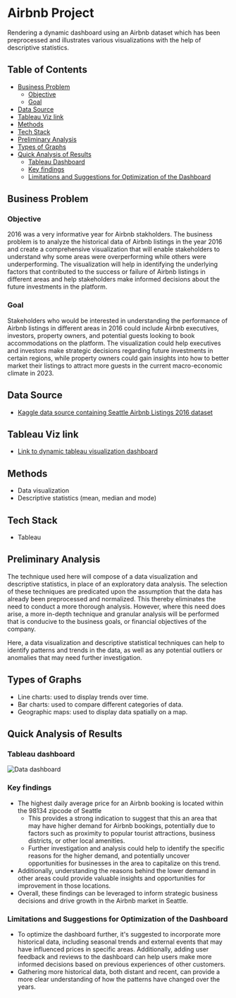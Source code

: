 # Airbnb Project

Rendering a dynamic dashboard using an Airbnb dataset which has been preprocessed and illustrates various visualizations with the help of descriptive statistics.

## Table of Contents
- [Business Problem](#business-problem)
  * [Objective](#objective)
  * [Goal](#goal)
- [Data Source](#data-source)
- [Tableau Viz link](#tableau-viz-link)
- [Methods](#methods)
- [Tech Stack](#tech-stack)
- [Preliminary Analysis](#preliminary-analysis)
- [Types of Graphs](#types-of-graphs)
- [Quick Analysis of Results](#quick-analysis-of-results)
  * [Tableau Dashboard](#tableau-dashboard)
  * [Key findings](#key-findings)
  * [Limitations and Suggestions for Optimization of the Dashboard](#limitations-and-suggestions-for-optimization-of-the-dashboard)

## Business Problem
### Objective 
2016 was a very informative year for Airbnb stakholders. The business problem is to analyze the historical data of Airbnb listings in the year 2016 and create a comprehensive visualization that will enable stakeholders to understand why some areas were overperforming while others were underperforming. The visualization will help in identifying the underlying factors that contributed to the success or failure of Airbnb listings in different areas and help stakeholders make informed decisions about the future investments in the platform.

### Goal
Stakeholders who would be interested in understanding the performance of Airbnb listings in different areas in 2016 could include Airbnb executives, investors, property owners, and potential guests looking to book accommodations on the platform. The visualization could help executives and investors make strategic decisions regarding future investments in certain regions, while property owners could gain insights into how to better market their listings to attract more guests in the current macro-economic climate in 2023.

## Data Source
- [Kaggle data source containing Seattle Airbnb Listings 2016 dataset](https://www.kaggle.com/datasets/alexanderfreberg/airbnb-listings-2016-dataset)

## Tableau Viz link
- [Link to dynamic tableau visualization dashboard](https://public.tableau.com/app/profile/ibtisam.ali5648/viz/AirbnbFullProject_16818740000570/Dashboard1)

## Methods
- Data visualization
- Descriptive statistics (mean, median and mode)

## Tech Stack
- Tableau

## Preliminary Analysis
The technique used here will compose of a data visualization and descriptive statistics, in place of an exploratory data analysis. The selection of these techniques are predicated upon the assumption that the data has already been preprocessed and normalized. This thereby eliminates the need to conduct a more thorough analysis. However, where this need does arise, a more in-depth technique and granular analysis will be performed that is conducive to the business goals, or financial objectives of the company. 

Here, a data visualization and descriptive statistical techniques can help to identify patterns and trends in the data, as well as any potential outliers or anomalies that may need further investigation.

## Types of Graphs
- Line charts: used to display trends over time.
- Bar charts: used to compare different categories of data.
- Geographic maps: used to display data spatially on a map.

## Quick Analysis of Results
### Tableau dashboard
![Data dashboard](https://media.giphy.com/media/v1.Y2lkPTc5MGI3NjExNmVhZTA1ODJmMzUyMjY5NDRhNTA1YThhMGFlYWM5ZjIwOGZlYjQzZiZlcD12MV9pbnRlcm5hbF9naWZzX2dpZklkJmN0PWc/6cSXuZJHsZWqw1i0mw/giphy.gif)

### Key findings
- The highest daily average price for an Airbnb booking is located within the 98134 zipcode of Seattle
  - This provides a strong indication to suggest that this an area that may have higher demand for Airbnb bookings, potentially due to factors such as proximity to popular tourist attractions, business districts, or other local amenities. 
  - Further investigation and analysis could help to identify the specific reasons for the higher demand, and potentially uncover opportunities for businesses in the area to capitalize on this trend. 
- Additionally, understanding the reasons behind the lower demand in other areas could provide valuable insights and opportunities for improvement in those locations. 
- Overall, these findings can be leveraged to inform strategic business decisions and drive growth in the Airbnb market in Seattle.

### Limitations and Suggestions for Optimization of the Dashboard
- To optimize the dashboard further, it's suggested to incorporate more historical data, including seasonal trends and external events that may have influenced prices in specific areas. Additionally, adding user feedback and reviews to the dashboard can help users make more informed decisions based on previous experiences of other customers.
- Gathering more historical data, both distant and recent, can provide a more clear understanding of how the patterns have changed over the years.

